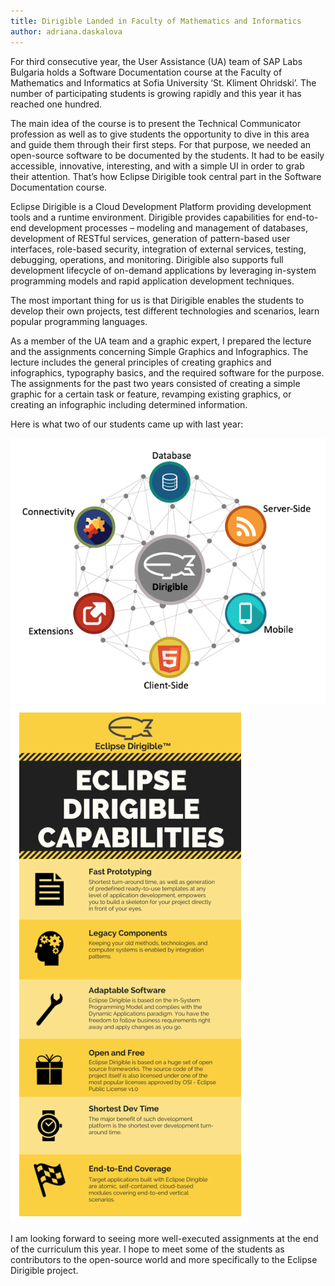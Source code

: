 ```yaml
---
title: Dirigible Landed in Faculty of Mathematics and Informatics
author: adriana.daskalova
---
```


For third consecutive year, the User Assistance (UA) team of SAP Labs Bulgaria holds a Software Documentation course at the Faculty of Mathematics and Informatics at Sofia University ‘St. Kliment Ohridski’. The number of participating students is growing rapidly and this year it has reached one hundred.

The main idea of the course is to present the Technical Communicator profession as well as to give students the opportunity to dive in this area and guide them through their first steps. For that purpose, we needed an open-source software to be documented by the students. It had to be easily accessible, innovative, interesting, and with a simple UI in order to grab their attention. That’s how Eclipse Dirigible took central part in the Software Documentation course.

Eclipse Dirigible is a Cloud Development Platform providing development tools and a runtime environment. Dirigible provides capabilities for end-to-end development processes – modeling and management of databases, development of RESTful services, generation of pattern-based user interfaces, role-based security, integration of external services, testing, debugging, operations, and monitoring. Dirigible also supports full development lifecycle of on-demand applications by leveraging in-system programming models and rapid application development techniques.

The most important thing for us is that Dirigible enables the students to develop their own projects, test different technologies and scenarios, learn popular programming languages.

As a member of the UA team and a graphic expert, I prepared the lecture and the assignments concerning Simple Graphics and Infographics. The lecture includes the general principles of creating graphics and infographics, typography basics, and the required software for the purpose. The assignments for the past two years consisted of creating a simple graphic for a certain task or feature, revamping existing graphics, or creating an infographic including determined information.

Here is what two of our students came up with last year:

<img src="/img/posts/20181113/features.png" title="Features"/>

<img src="/img/posts/20181113/capabilities.png" title="Capabilities"/>


I am looking forward to seeing more well-executed assignments at the end of the curriculum this year. I hope to meet some of the students as contributors to the open-source world and more specifically to the Eclipse Dirigible project.








